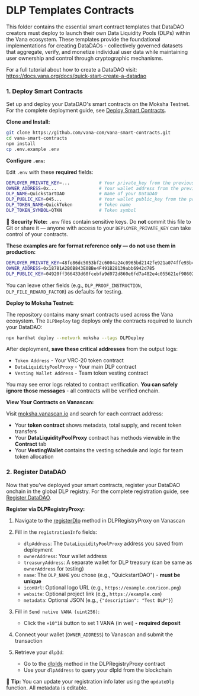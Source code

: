# DLP Templates Contracts

This folder contains the essential smart contract templates that DataDAO creators must deploy to launch their own Data Liquidity Pools (DLPs) within the Vana ecosystem. These templates provide the foundational implementations for creating DataDAOs - collectively governed datasets that aggregate, verify, and monetize individual user data while maintaining user ownership and control through cryptographic mechanisms.

For a full tutorial about how to create a DataDAO visit: https://docs.vana.org/docs/quick-start-create-a-datadao

### 1. Deploy Smart Contracts

Set up and deploy your DataDAO's smart contracts on the Moksha Testnet. For the complete deployment guide, see [Deploy Smart Contracts](https://docs.vana.org/docs/2-register-datadao).

**Clone and Install:**
```bash
git clone https://github.com/vana-com/vana-smart-contracts.git
cd vana-smart-contracts
npm install
cp .env.example .env
```

**Configure `.env`:**

Edit `.env` with these **required** fields:

```bash
DEPLOYER_PRIVATE_KEY=...           # Your private_key from the previous step, 62-64 letters  
OWNER_ADDRESS=0x...                # Your wallet address from the previous step, 40-42 letters
DLP_NAME=QuickstartDAO             # Name of your DataDAO
DLP_PUBLIC_KEY=045...              # Your wallet public_key from the previous step, 128-132 letters 
DLP_TOKEN_NAME=QuickToken          # Token name
DLP_TOKEN_SYMBOL=QTKN              # Token symbol 
```

🚧 **Security Note:** `.env` files contain sensitive keys. Do **not** commit this file to Git or share it — anyone with access to your `DEPLOYER_PRIVATE_KEY` can take control of your contracts.

**These examples are for format reference only — do not use them in production:**
```bash
DEPLOYER_PRIVATE_KEY=48fe86dc5053bf2c6004a24c0965bd2142fe921a074ffe93b440f0ada662d16d
OWNER_ADDRESS=0x18781A2B6B843E0BBe4F491B28139abb6942d785
DLP_PUBLIC_KEY=04920ff366433d60fcebfa9d072d860e6fd7a482e4c055621ef986025076c9fb6418c15712a22bff61a3add75b645345c7c338f19a8ab0d1a3ac6be1be331eac45
```

You can leave other fields (e.g., `DLP_PROOF_INSTRUCTION`, `DLP_FILE_REWARD_FACTOR`) as defaults for testing.

**Deploy to Moksha Testnet:**

The repository contains many smart contracts used across the Vana ecosystem. The `DLPDeploy` tag deploys only the contracts required to launch your DataDAO:

```bash
npx hardhat deploy --network moksha --tags DLPDeploy
```

After deployment, **save these critical addresses** from the output logs:
- `Token Address` - Your VRC-20 token contract
- `DataLiquidityPoolProxy` - Your main DLP contract
- `Vesting Wallet Address` - Team token vesting contract

You may see error logs related to contract verification. **You can safely ignore those messages** - all contracts will be verified onchain.

**View Your Contracts on Vanascan:**

Visit [moksha.vanascan.io](https://moksha.vanascan.io) and search for each contract address:
- Your **token contract** shows metadata, total supply, and recent token transfers
- Your **DataLiquidityPoolProxy** contract has methods viewable in the **Contract** tab
- Your **VestingWallet** contains the vesting schedule and logic for team token allocation

### 2. Register DataDAO

Now that you've deployed your smart contracts, register your DataDAO onchain in the global DLP registry. For the complete registration guide, see [Register DataDAO](https://docs.vana.org/docs/2-register-datadao).

**Register via DLPRegistryProxy:**

1. Navigate to the [registerDlp](https://moksha.vanascan.io/address/0x4D59880a924526d1dD33260552Ff4328b1E18a43?tab=read_write_proxy&source_address=0x752301d732e3Ef8fbFCAa700e25C3Fa1a6D1629e#0x9d4def70) method in DLPRegistryProxy on Vanascan
2. Fill in the `registrationInfo` fields:
    - `dlpAddress`: The `DataLiquidityPoolProxy` address you saved from deployment
    - `ownerAddress`: Your wallet address
    - `treasuryAddress`: A separate wallet for DLP treasury (can be same as `ownerAddress` for testing)
    - `name`: The `DLP_NAME` you chose (e.g., "QuickstartDAO") - **must be unique**
    - `iconUrl`: Optional logo URL (e.g., `https://example.com/icon.png`)
    - `website`: Optional project link (e.g., `https://example.com`)
    - `metadata`: Optional JSON (e.g., `{"description": "Test DLP"}`)

3. Fill in `Send native VANA (uint256)`:
    - Click the `×10^18` button to set 1 VANA (in wei) - **required deposit**

4. Connect your wallet (`OWNER_ADDRESS`) to Vanascan and submit the transaction

5. Retrieve your `dlpId`:
    - Go to the [dlpIds](https://moksha.vanascan.io/address/0x4D59880a924526d1dD33260552Ff4328b1E18a43?tab=read_write_proxy&source_address=0x752301d732e3Ef8fbFCAa700e25C3Fa1a6D1629e#0xc06020b0) method in the DLPRegistryProxy contract
    - Use your `dlpAddress` to query your dlpId from the blockchain

🚧 **Tip:** You can update your registration info later using the `updateDlp` function. All metadata is editable.
